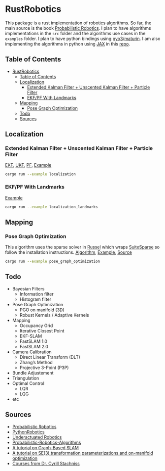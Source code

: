 # RustRobotics

This package is a rust implementation of robotics algorithms. So far, the main source is the book [Probabilistic Robotics](https://mitpress.mit.edu/9780262201629/probabilistic-robotics/). I plan to have algorithms implementations in the `src` folder and the algorithms use cases in the `examples` folder. I plan to have python bindings using [pyo3](https://github.com/PyO3/pyo3)/[maturin](https://github.com/PyO3/maturin). I am also implementing the algorithms in python using [JAX](https://jax.readthedocs.io/en/latest/) in this [repo](https://github.com/jgsimard/jaxrobot).

## Table of Contents

- [RustRobotics](#rustrobotics)
  - [Table of Contents](#table-of-contents)
  - [Localization](#localization)
    - [Extended Kalman Filter + Unscented Kalman Filter + Particle Filter](#extended-kalman-filter--unscented-kalman-filter--particle-filter)
    - [EKF/PF With Landmarks](#ekfpf-with-landmarks)
  - [Mapping](#mapping)
    - [Pose Graph Optimization](#pose-graph-optimization)
  - [Todo](#todo)
  - [Sources](#sources)

## Localization

### Extended Kalman Filter + Unscented Kalman Filter + Particle Filter

[EKF](src/localization/extended_kalman_filter.rs), [UKF](src/localization/unscented_kalman_filter.rs), [PF](src/localization/particle_filter.rs), [Example](examples/localization/bayesian_filter.rs)

```bash
cargo run --example localization
```

### EKF/PF With Landmarks

[Example](examples/localization/localization_landmarks.rs)

```bash
cargo run --example localization_landmarks
```

## Mapping

### Pose Graph Optimization

This algorithm uses the sparse solver in [Russel](https://github.com/cpmech/russell/tree/main/russell_sparse) which wraps [SuiteSparse](https://people.engr.tamu.edu/davis/suitesparse.html) so follow the installation instructions. [Algorithm](src/mapping/pose_graph_optimization.rs), [Example](examples/mapping/pose_graph_optimization.rs), [Source](https://www.researchgate.net/profile/Mohamed-Mourad-Lafifi/post/What_is_the_relationship_between_GraphSLAM_and_Pose_Graph_SLAM/attachment/613b3f63647f3906fc978272/AS%3A1066449581928450%401631272802870/download/A+tutorial+on+graph-based+SLAM+_+Grisetti2010.pdf)

```bash
cargo run --example pose_graph_optimization
```

## Todo

- Bayesian Filters
  - Information filter
  - Histogram filter
- Pose Graph Optimization
  - PGO on manifold (3D)
  - Robust Kernels / Adaptive Kernels
- Mapping
  - Occupancy Grid
  - Iterative Closest Point
  - EKF-SLAM
  - FastSLAM 1.0
  - FastSLAM 2.0
- Camera Calibration
  - Direct Linear Transform (DLT)
  - Zhang’s Method
  - Projective 3-Point (P3P)
- Bundle Adjustement
- Triangulation
- Optimal Control
  - LQR
  - LQG
- etc

## Sources

- [Probabilistic Robotics](https://mitpress.mit.edu/9780262201629/probabilistic-robotics/)
- [PythonRobotics](https://github.com/AtsushiSakai/PythonRobotics)
- [Underactuated Robotics](https://underactuated.mit.edu/index.html)
- [Probabilistic-Robotics-Algorithms](https://github.com/ChengeYang/Probabilistic-Robotics-Algorithms)
- [A tutorial on Graph-Based SLAM](https://www.researchgate.net/profile/Mohamed-Mourad-Lafifi/post/What_is_the_relationship_between_GraphSLAM_and_Pose_Graph_SLAM/attachment/613b3f63647f3906fc978272/AS%3A1066449581928450%401631272802870/download/A+tutorial+on+graph-based+SLAM+_+Grisetti2010.pdf)
- [A tutorial on SE(3) transformation parameterizations and on-manifold optimization](https://arxiv.org/abs/2103.15980)
- [Courses from Dr. Cyrill Stachniss](https://www.ipb.uni-bonn.de/teaching)